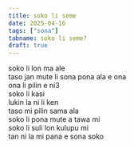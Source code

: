 ```yaml
---
title: soko li seme
date: 2025-04-16
tags: ["sona"]
tabname: soko li seme?
draft: true
---
```


soko li lon ma ale  
taso jan mute li sona pona ala e ona  
ona li pilin e ni3  
soko li kasi  
lukin la ni li ken  
taso mi pilin sama ala  
soko li pona mute a tawa mi  
soko li suli lon kulupu mi  
tan ni la mi pana e sona soko  
